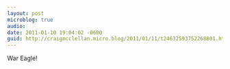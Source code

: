 ```yaml
---
layout: post
microblog: true
audio: 
date: 2011-01-10 19:04:02 -0600
guid: http://craigmcclellan.micro.blog/2011/01/11/t24632593752268801.html
---
```

War Eagle!
